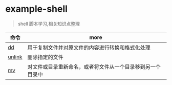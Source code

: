 # example-shell

> shell 脚本学习,相关知识点整理

| 命令                                    | more                                                       |
| --------------------------------------- | ---------------------------------------------------------- |
| [dd](http://man.linuxde.net/dd)         | 用于复制文件并对原文件的内容进行转换和格式化处理           |
| [unlink](http://man.linuxde.net/unlink) | 删除指定的文件                                             |
| [mv](http://man.linuxde.net/mv)         | 对文件或目录重新命名，或者将文件从一个目录移到另一个目录中 |
